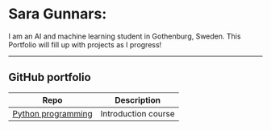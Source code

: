 

# Sara Gunnars:
I am an AI and machine learning student in Gothenburg, Sweden. This Portfolio will fill up with projects as I progress!


---


## GitHub portfolio 

| Repo                           | Description                        |
| ------------------------------ | ---------------------------------- |
| [Python programming]([https://github.com/SauronGunnars/Python-Sara-Gunnars])           | Introduction course                | 




